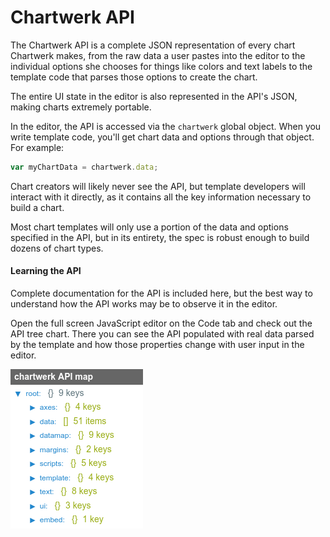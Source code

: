 # Chartwerk API

The Chartwerk API is a complete JSON representation of every chart  Chartwerk makes, from the raw data a user pastes into the editor to the individual options she chooses for things like colors and text labels to the template code that parses those options to create the chart.

The entire UI state in the editor is also represented in the API's JSON, making charts extremely portable.

In the editor, the API is accessed via the `chartwerk` global object. When you write template code, you'll get chart data and options through that object. For example:

```javascript
var myChartData = chartwerk.data;
```

Chart creators will likely never see the API, but template developers will interact with it directly, as it contains all the key information necessary to build a chart.

Most chart templates will only use a portion of the data and options specified in the API, but in its entirety, the spec is robust enough to build dozens of chart types.

#### Learning the API

Complete documentation for the API is included here, but the best way to understand how the API works may be to observe it in the editor.

Open the full screen JavaScript editor on the Code tab and check out the API tree chart. There you can see the API populated with real data parsed by the template and how those properties change with user input in the editor.

<img src="img/screenshots/api_tree.png" class="screenshot" />